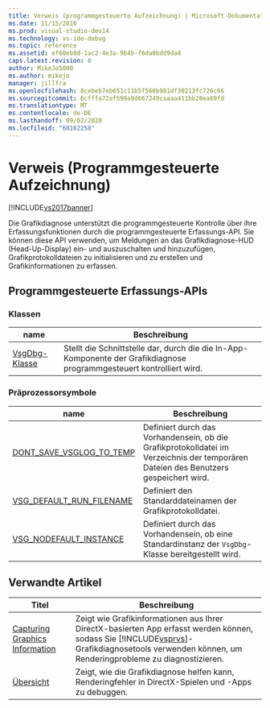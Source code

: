 ```yaml
---
title: Verweis (programmgesteuerte Aufzeichnung) | Microsoft-Dokumentation
ms.date: 11/15/2016
ms.prod: visual-studio-dev14
ms.technology: vs-ide-debug
ms.topic: reference
ms.assetid: ef60eb8d-1ac2-4e3a-9b4b-f6da0bdd9da8
caps.latest.revision: 8
author: MikeJo5000
ms.author: mikejo
manager: jillfra
ms.openlocfilehash: 8cebeb7eb651c11b5f560b981df30213fc726c66
ms.sourcegitcommit: 6cfffa72af599a9d667249caaaa411bb28ea69fd
ms.translationtype: MT
ms.contentlocale: de-DE
ms.lasthandoff: 09/02/2020
ms.locfileid: "68162258"
---
```

# <a name="reference-programmatic-capture"></a>Verweis (Programmgesteuerte Aufzeichnung)
[!INCLUDE[vs2017banner](../includes/vs2017banner.md)]

Die Grafikdiagnose unterstützt die programmgesteuerte Kontrolle über ihre Erfassungsfunktionen durch die programmgesteuerte Erfassungs-API. Sie können diese API verwenden, um Meldungen an das Grafikdiagnose-HUD (Head-Up-Display) ein- und auszuschalten und hinzuzufügen, Grafikprotokolldateien zu initialisieren und zu erstellen und Grafikinformationen zu erfassen.  
  
## <a name="programmatic-capture-apis"></a>Programmgesteuerte Erfassungs-APIs  
  
### <a name="classes"></a>Klassen  
  
|name|Beschreibung|  
|----------|-----------------|  
|[VsgDbg-Klasse](../debugger/vsgdbg-class.md)|Stellt die Schnittstelle dar, durch die die In-App-Komponente der Grafikdiagnose programmgesteuert kontrolliert wird.|  
  
### <a name="preprocessor-symbols"></a>Präprozessorsymbole  
  
|name|Beschreibung|  
|----------|-----------------|  
|[DONT_SAVE_VSGLOG_TO_TEMP](../debugger/dont-save-vsglog-to-temp.md)|Definiert durch das Vorhandensein, ob die Grafikprotokolldatei im Verzeichnis der temporären Dateien des Benutzers gespeichert wird.|  
|[VSG_DEFAULT_RUN_FILENAME](../debugger/vsg-default-run-filename.md)|Definiert den Standarddateinamen der Grafikprotokolldatei.|  
|[VSG_NODEFAULT_INSTANCE](../debugger/vsg-nodefault-instance.md)|Definiert durch das Vorhandensein, ob eine Standardinstanz der `VsgDbg`-Klasse bereitgestellt wird.|  
  
## <a name="related-articles"></a>Verwandte Artikel  
  
|Titel|Beschreibung|  
|-----------|-----------------|  
|[Capturing Graphics Information](../debugger/capturing-graphics-information.md)|Zeigt wie Grafikinformationen aus Ihrer DirectX-basierten App erfasst werden können, sodass Sie [!INCLUDE[vsprvs](../includes/vsprvs-md.md)]-Grafikdiagnosetools verwenden können, um Renderingprobleme zu diagnostizieren.|  
|[Übersicht](../debugger/overview-of-visual-studio-graphics-diagnostics.md)|Zeigt, wie die Grafikdiagnose helfen kann, Renderingfehler in DirectX-Spielen und -Apps zu debuggen.|
